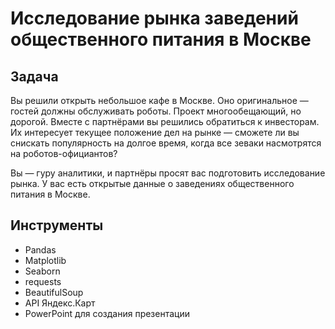 

# Исследование рынка заведений общественного питания в Москве



## Задача
Вы решили открыть небольшое кафе в Москве. Оно оригинальное — гостей должны обслуживать роботы. Проект многообещающий, но дорогой. Вместе с партнёрами вы решились обратиться к инвесторам. Их интересует текущее положение дел на рынке — сможете ли вы снискать популярность на долгое время, когда все зеваки насмотрятся на роботов-официантов?

Вы — гуру аналитики, и партнёры просят вас подготовить исследование рынка. У вас есть открытые данные о заведениях общественного питания в Москве.
 
## Инструменты
 - Pandas
 - Matplotlib
 - Seaborn
 - requests
 - BeautifulSoup
 - API Яндекс.Карт
 - PowerPoint для создания презентации
